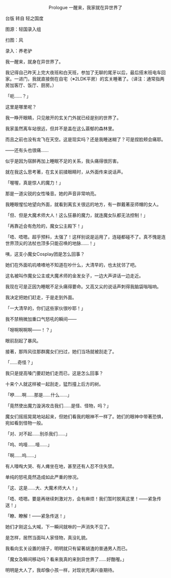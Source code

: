 <p align="center">Prologue 一醒来，我家就在异世界了</p>

台版 转自 轻之国度

图源：轻国录入组

扫图：风

录入：养老驴

我一醒来，就身在异世界了。

我记得自己昨天上完大夜班和白天班，参加了无聊的尾牙以后，最后搭末班电车回家。一进门，我就直接倒在自宅（※2LDK平房）的玄关睡著了。（译注：通常指两房加客厅、饭厅、厨房。）

「呃……？」

这里是哪里呢？

我一睁开眼睛，只见敞开的玄关门外就已经是别的世界了。

我家虽然离车站很远，但并不是盖在这么蓊郁的森林里。

而且之前也没有龙飞在天空。这是现实吗？还是我睡迷糊了？可是捏脸颊会痛耶。

——还有头也很痛……

似乎是因为宿醉再加上睡眠不足的关系，我头痛得很厉害。

就在我这么思考著，在玄关前揉眼睛时，从外面传来说话声。

「喔喔，真是惊人的魔力！」

那是一道尖锐的女性嗓音。她的声音非常响亮。

我睡眼惺忪地望向外面，就看到离玄关很远的地方，有一群戴著巫师帽的女人。

「但、但是大魔术师大人！这么狂暴的魔力，就连魔女队都无法控制！」

「再靠近会有危险的，魔女公主殿下！」

「唔、唔嗯。超乎预料，太强了！这样别说是运用了，连碰都碰不了。真不愧是连世界顶尖的法杖也顶多只能召唤的地脉……！」

咦，这支小魔女Cosplay团是怎么回事？

她们在外面叽叽喳喳地不知道在吵什么，大清早的，也太扰邻了吧。

这名被叫作魔女公主或大魔术师的金发女子，一边大声讲话一边走近。

我现在可是正因为睡眠不足头痛得要命。又高又尖的说话声刺得我脑袋嗡嗡响。

我决定把她们赶走，于是走到外面。

「一大清早的，你们这些家伙很吵耶！」

我不禁稍微加重口气怒吼的瞬间——

「呀啊啊啊啊——！？」

眼前刮起了暴风。

接著，那阵风往那群魔女们扫过，她们当场就被刮走了。

「……奇怪？」

我只是提高嗓门要赶她们走而已，这是怎么回事？

十来个人就这样被一起刮走，猛烈撞上后方的树。

「咿……啊……那是……什么……」

「竟然使出魔力漩涡攻击我们……是怪、怪物，吗？」

魔女们摇摇晃晃地站起来，但她们看我的眼神不一样了。她们的眼神中带著恐惧，宛如看到怪物一般。

「对、对不起……别杀我们……」

「呜、呜噎……噎……」

「啊……呜……」

有人嚎啕大哭、有人瘫坐在地，甚至还有人忍不住失禁。

单纯的怒吼竟然造成如此严重的惨况。

「这、这是……大、大魔术师大人！」

「唔、唔嗯。要是再继续刺激对方，会有麻烦！我们暂时脱离这里！——紧急传送！」

「瞭、瞭解！——紧急传送！」

她们才刚这么大喊，下一瞬间就咻的一声消失不见了。

是怎样，居然当面叫人家怪物，真没礼貌。

我看向玄关设置的镜子，明明就只有留著胡渣的普通男人而已。

「魔女及瞬间移动吗？看来我真的来到异世界了……好酷喔。」

明明是大人了，我却像小孩一样，对现状充满兴奋期待。

